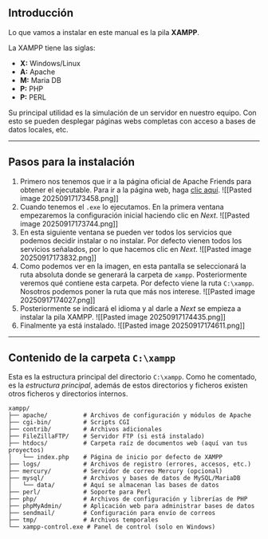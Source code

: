 ## Introducción
Lo que vamos a instalar en este manual es la pila **XAMPP**.

La XAMPP tiene las siglas:
- **X:** Windows/Linux
- **A:** Apache
- **M:** Maria DB
- **P:** PHP
- **P:** PERL

Su principal utilidad es la simulación de un servidor en nuestro equipo. Con esto se pueden desplegar páginas webs completas con acceso a bases de datos locales, etc.

---
## Pasos para la instalación
1. Primero nos tenemos que ir a la página oficial de Apache Friends para obtener el ejecutable. Para ir a la página web, haga [clic aquí](https://www.apachefriends.org/es/download.html).
	![[Pasted image 20250917173458.png]]
2. Cuando tenemos el `.exe` lo ejecutamos. En la primera ventana empezaremos la configuración inicial haciendo clic en *Next*.
	![[Pasted image 20250917173744.png]]
3. En esta siguiente ventana se pueden ver todos los servicios que podemos decidir instalar o no instalar. Por defecto vienen todos los servicios señalados, por lo que hacemos clic en *Next*.
	![[Pasted image 20250917173832.png]]
4. Como podemos ver en la imagen, en esta pantalla se seleccionará la ruta absoluta donde se generará la carpeta de `xampp`. Posteriormente veremos qué contiene esta carpeta. Por defecto viene la ruta `C:\xampp`. Nosotros podemos poner la ruta que más nos interese.
	![[Pasted image 20250917174027.png]]
5. Posteriormente se indicará el idioma y al darle a *Next* se empieza a instalar la pila XAMPP.
	![[Pasted image 20250917174435.png]]
6. Finalmente ya está instalado.
	![[Pasted image 20250917174611.png]]

---
## Contenido de la carpeta `C:\xampp`
Esta es la estructura principal del directorio `C:\xampp`.
Como he comentado, es la *estructura principal*, además de estos directorios y ficheros existen otros ficheros y directorios internos.
```Shell
xampp/
├── apache/          # Archivos de configuración y módulos de Apache
├── cgi-bin/         # Scripts CGI
├── contrib/         # Archivos adicionales
├── FileZillaFTP/    # Servidor FTP (si está instalado)
├── htdocs/          # Carpeta raíz de documentos web (aquí van tus proyectos)
│   └── index.php    # Página de inicio por defecto de XAMPP
├── logs/            # Archivos de registro (errores, accesos, etc.)
├── mercury/         # Servidor de correo Mercury (opcional)
├── mysql/           # Archivos y bases de datos de MySQL/MariaDB
│   └── data/        # Aquí se almacenan las bases de datos
├── perl/            # Soporte para Perl
├── php/             # Archivos de configuración y librerías de PHP
├── phpMyAdmin/      # Aplicación web para administrar bases de datos
├── sendmail/        # Configuración para envío de correos
├── tmp/             # Archivos temporales
└── xampp-control.exe # Panel de control (solo en Windows)
```
